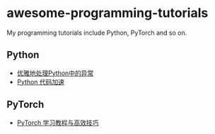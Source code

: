 # awesome-programming-tutorials
My programming tutorials include Python, PyTorch and so on.

## Python

- [优雅地处理Python中的异常](python/python-exception.ipynb)
- [Python 代码加速](python/python-accelerate.ipynb)

## PyTorch

- [PyTorch 学习教程与高效技巧](pytorch/effective-pytorch.ipynb)

